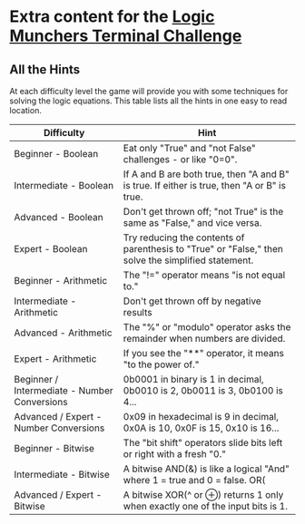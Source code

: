 # Extra content for the <a href="../../challenges/T4_Logic_Munchers/">Logic Munchers Terminal Challenge</a>

## All the Hints

At each difficulty level the game will provide you with some techniques for solving the logic equations.  This table lists all the hints in one easy to read location.

| Difficulty | Hint |
| ---------- | ---- |
| Beginner - Boolean | Eat only "True" and "not False" challenges - or like "0=0". |
| Intermediate - Boolean | If A and B are both true, then "A and B" is true. If either is true, then "A or B" is true. |
| Advanced - Boolean | Don't get thrown off; "not True" is the same as "False," and vice versa. |
| Expert - Boolean | Try reducing the contents of parenthesis to "True" or "False," then solve the simplified statement. |
| Beginner - Arithmetic | The "!=" operator means "is not equal to." |
| Intermediate - Arithmetic | Don't get thrown off by negative results |
| Advanced - Arithmetic | The "%" or "modulo" operator asks the remainder when numbers are divided. |
| Expert - Arithmetic | If you see the "**" operator, it means "to the power of." |
| Beginner / Intermediate - Number Conversions | 0b0001 in binary is 1 in decimal, 0b0010 is 2, 0b0011 is 3, 0b0100 is 4... |
| Advanced / Expert - Number Conversions | 0x09 in hexadecimal is 9 in decimal, 0x0A is 10, 0x0F is 15, 0x10 is 16... |
| Beginner - Bitwise | The "bit shift" operators slide bits left or right with a fresh "0." |
| Intermediate - Bitwise | A bitwise AND(&) is like a logical "And" where 1 = true and 0 = false. OR(||) works like a logical "Or." |
| Advanced / Expert - Bitwise | A bitwise XOR(^ or ⊕) returns 1 only when exactly one of the input bits is 1. |
